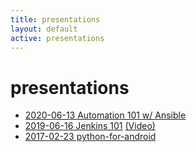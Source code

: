 ```yaml
---
title: presentations
layout: default
active: presentations
---
```

# presentations

- [2020-06-13 Automation 101 w/ Ansible](2020-06-13_automation_101_ansible/automation_101_ansible.slides.html)
- [2019-06-16 Jenkins 101](2019-06-16_jenkins_101/2019-06-16_jenkins_101.slides.html) [(Video)](https://www.youtube.com/watch?v=_kwZqlLZrUo)
- [2017-02-23 python-for-android](2017-02-23_python-for-android/2017-02-23_python-for-android.slides.html)
